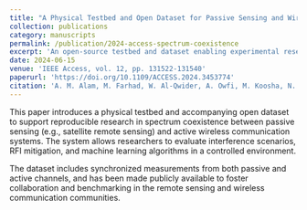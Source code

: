 ```yaml
---
title: "A Physical Testbed and Open Dataset for Passive Sensing and Wireless Communication Spectrum Coexistence"
collection: publications
category: manuscripts
permalink: /publication/2024-access-spectrum-coexistence
excerpt: 'An open-source testbed and dataset enabling experimental research on spectrum coexistence between passive sensing and wireless communication systems.'
date: 2024-06-15
venue: 'IEEE Access, vol. 12, pp. 131522-131540'
paperurl: 'https://doi.org/10.1109/ACCESS.2024.3453774'
citation: 'A. M. Alam, M. Farhad, W. Al-Qwider, A. Owfi, M. Koosha, N. Maston, F. Afgah, V. Marojevic, M. Kurum, A. C. Gurbuz, "A Physical Testbed and Open Dataset for Passive Sensing and Wireless Communication Spectrum Coexistence," in <i>IEEE Access</i>, vol. 12, pp. 131522-131540, 2024, doi: 10.1109/ACCESS.2024.3453774.'
---
```


This paper introduces a physical testbed and accompanying open dataset to support reproducible research in spectrum coexistence between passive sensing (e.g., satellite remote sensing) and active wireless communication systems. The system allows researchers to evaluate interference scenarios, RFI mitigation, and machine learning algorithms in a controlled environment.

The dataset includes synchronized measurements from both passive and active channels, and has been made publicly available to foster collaboration and benchmarking in the remote sensing and wireless communication communities.
